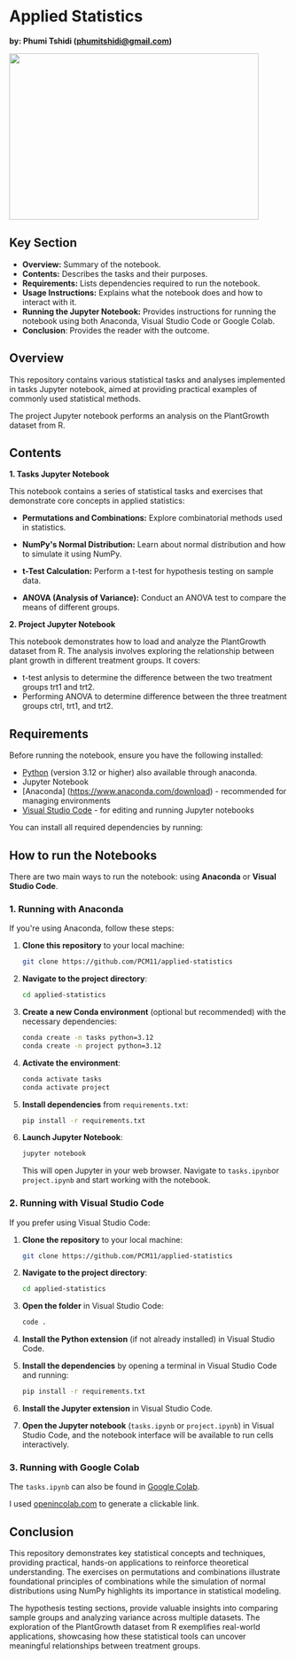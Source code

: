 # Applied Statistics
**by: Phumi Tshidi (phumitshidi@gmail.com)**

<img src="https://ccap.co.ke/wp-content/uploads/2021/01/Applied-Statistics.jpg" width="450" height="300">

## Key Section

- **Overview:** Summary of the notebook.
- **Contents:** Describes the tasks and their purposes.
- **Requirements:** Lists dependencies required to run the notebook.
- **Usage Instructions:** Explains what the notebook does and how to interact with it.
- **Running the Jupyter Notebook:** Provides instructions for running the notebook using both Anaconda, Visual  Studio Code or Google Colab.
- **Conclusion**: Provides the reader with the outcome.

## Overview

This repository contains various statistical tasks and analyses implemented in tasks Jupyter notebook, aimed at providing practical examples of commonly used statistical methods.

The project Jupyter notebook performs an analysis on the PlantGrowth dataset from R.

## Contents

**1. Tasks Jupyter Notebook**

This notebook contains a series of statistical tasks and exercises that demonstrate core concepts in applied statistics:

- **Permutations and Combinations:** Explore combinatorial methods used in statistics.

- **NumPy's Normal Distribution:** Learn about normal distribution and how to simulate it using NumPy.

- **t-Test Calculation:** Perform a t-test for hypothesis testing on sample data.

- **ANOVA (Analysis of Variance):** Conduct an ANOVA test to compare the means of different groups.

**2. Project Jupyter Notebook**

This notebook demonstrates how to load and analyze the PlantGrowth dataset from R. The analysis involves exploring the relationship between plant growth in different treatment groups. It covers:

- t-test anlysis to determine the difference between the two treatment groups trt1 and trt2.
- Performing ANOVA to determine difference between the three treatment groups ctrl, trt1, and trt2.

## Requirements

Before running the notebook, ensure you have the following installed:

- [Python](https://www.python.org/downloads/) (version 3.12 or higher) also available through anaconda.
- Jupyter Notebook
- [Anaconda] (https://www.anaconda.com/download) - recommended for managing environments
- [Visual Studio Code](https://code.visualstudio.com/) - for editing and running Jupyter notebooks

You can install all required dependencies by running:

## How to run the Notebooks

There are two main ways to run the notebook: using **Anaconda** or **Visual Studio Code**.

### 1. Running with Anaconda

If you're using Anaconda, follow these steps:

1. **Clone this repository** to your local machine:

    ```bash
    git clone https://github.com/PCM11/applied-statistics
    ```

2. **Navigate to the project directory**:

    ```bash
    cd applied-statistics
    ```

3. **Create a new Conda environment** (optional but recommended) with the necessary dependencies:

    ```bash
    conda create -n tasks python=3.12
    conda create -n project python=3.12
    ```

4. **Activate the environment**:

    ```bash
    conda activate tasks
    conda activate project
    ```

5. **Install dependencies** from `requirements.txt`:

    ```bash
    pip install -r requirements.txt
    ```

6. **Launch Jupyter Notebook**:

    ```bash
    jupyter notebook
    ```

    This will open Jupyter in your web browser. Navigate to `tasks.ipynb`or `project.ipynb` and start working with the notebook.

### 2. Running with Visual Studio Code

If you prefer using Visual Studio Code:

1. **Clone the repository** to your local machine:

    ```bash
    git clone https://github.com/PCM11/applied-statistics
    ```

2. **Navigate to the project directory**:

    ```bash
    cd applied-statistics
    ```

3. **Open the folder** in Visual Studio Code:

    ```bash
    code .
    ```

4. **Install the Python extension** (if not already installed) in Visual Studio Code.

5. **Install the dependencies** by opening a terminal in Visual Studio Code and running:

    ```bash
    pip install -r requirements.txt
    ```

6. **Install the Jupyter extension** in Visual Studio Code.

7. **Open the Jupyter notebook** (`tasks.ipynb` or `project.ipynb`) in Visual Studio Code, and the notebook interface will be available to run cells interactively.

### 3. Running with Google Colab

The `tasks.ipynb` can also be found in [Google Colab](https://colab.research.google.com/github/PCM11/applied-statistics/blob/main/tasks.ipynb).

I used [openincolab.com](https://openincolab.com/)
to generate a clickable link.

## Conclusion

This repository demonstrates key statistical concepts and techniques, providing practical, hands-on applications to reinforce theoretical understanding. The exercises on permutations and combinations illustrate foundational principles of combinations while the simulation of normal distributions using NumPy highlights its importance in statistical modeling.

The hypothesis testing sections, provide valuable insights into comparing sample groups and analyzing variance across multiple datasets. The exploration of the PlantGrowth dataset from R exemplifies real-world applications, showcasing how these statistical tools can uncover meaningful relationships between treatment groups.
